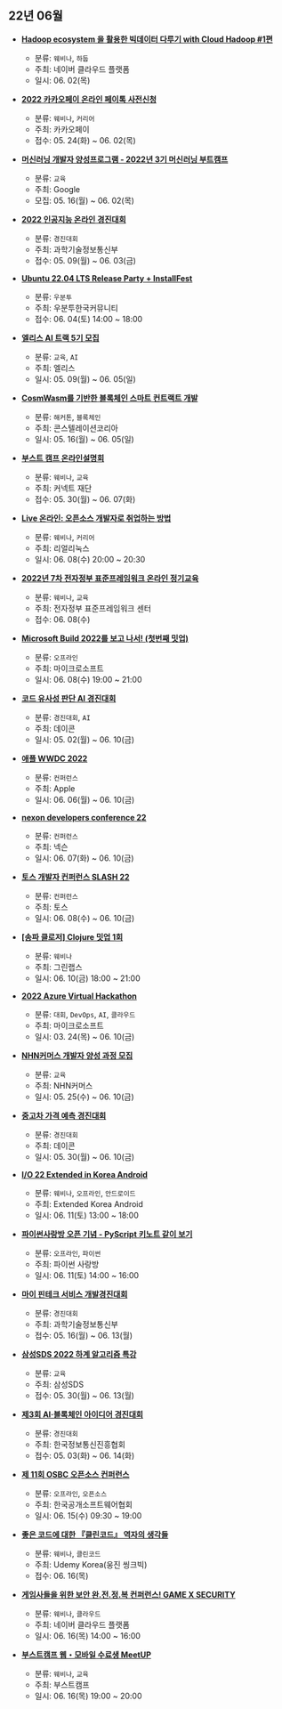 ## 22년 06월
- __[Hadoop ecosystem 을 활용한 빅데이터 다루기 with Cloud Hadoop #1편](https://festa.io/events/2324)__
  - 분류: `웨비나`, `하둡`
  - 주최: 네이버 클라우드 플랫폼
  - 일시: 06. 02(목)

- __[2022 카카오페이 온라인 페이톡 사전신청](https://docs.google.com/forms/d/e/1FAIpQLSeW_AWR7xxTCauoZ8nGXEwtUcF3LVvajQjoOs7TJ2g3VovQkw/viewform)__
  - 분류: `웨비나`, `커리어`
  - 주최: 카카오페이
  - 접수: 05. 24(화) ~ 06. 02(목)
- __[머신러닝 개발자 양성프로그램 - 2022년 3기 머신러닝 부트캠프](https://developers-kr.googleblog.com/2022/05/mlbootcamp22.html)__
  - 분류: `교육`
  - 주최: Google
  - 모집: 05. 16(월) ~ 06. 02(목)
- __[2022 인공지능 온라인 경진대회](https://aichallenge.or.kr/)__
  - 분류: `경진대회`
  - 주최: 과학기술정보통신부
  - 접수: 05. 09(월) ~ 06. 03(금)
- __[Ubuntu 22.04 LTS Release Party + InstallFest](https://festa.io/events/2313)__
  - 분류: `우분투`
  - 주최: 우분투한국커뮤니티
  - 접수: 06. 04(토) 14:00 ~ 18:00
- __[엘리스 AI 트랙 5기 모집](https://festa.io/events/2286)__
  - 분류: `교육`, `AI`
  - 주최: 엘리스
  - 일시: 05. 09(월) ~ 06. 05(일)
- __[CosmWasm를 기반한 블록체인 스마트 컨트랙트 개발](https://festa.io/events/2342)__
  - 분류: `해커톤`, `블록체인`
  - 주최: 콘스텔레이션코리아
  - 일시: 05. 16(월) ~ 06. 05(일)
- __[부스트 캠프 온라인설명회](https://booking.naver.com/booking/12/bizes/527067)__
  - 분류: `웨비나`, `교육`
  - 주최: 커넥트 재단
  - 접수: 05. 30(월) ~ 06. 07(화)
- __[Live 온라인: 오픈소스 개발자로 취업하는 방법](https://festa.io/events/2329)__
  - 분류: `웨비나`, `커리어`
  - 주최: 리얼리눅스
  - 일시: 06. 08(수) 20:00 ~ 20:30
- __[2022년 7차 전자정부 표준프레임워크 온라인 정기교육](https://onoffmix.com/event/256305)__
  - 분류: `웨비나`, `교육`
  - 주최: 전자정부 표준프레임워크 센터
  - 접수: 06. 08(수)
- __[Microsoft Build 2022를 보고 나서! (첫번째 밋업)](https://festa.io/events/2346)__
  - 분류: `오프라인`
  - 주최: 마이크로소프트
  - 일시: 06. 08(수) 19:00 ~ 21:00
- __[코드 유사성 판단 AI 경진대회](https://dacon.io/competitions/official/235900/overview/description)__
  - 분류: `경진대회`, `AI`
  - 주최: 데이콘
  - 일시: 05. 02(월) ~ 06. 10(금)
- __[애플 WWDC 2022](https://developer.apple.com/wwdc22)__
  - 분류: `컨퍼런스`
  - 주최: Apple
  - 일시: 06. 06(월) ~ 06. 10(금)
- __[nexon developers conference 22](https://ndc.nexon.com/main)__
  - 분류: `컨퍼런스`
  - 주최: 넥슨
  - 일시: 06. 07(화) ~ 06. 10(금)
- __[토스 개발자 컨퍼런스 SLASH 22](https://toss.im/slash-22)__
  - 분류: `컨퍼런스`
  - 주최: 토스
  - 일시: 06. 08(수) ~ 06. 10(금)
- __[[송파 클로저] Clojure 밋업 1회](https://festa.io/events/2320)__
  - 분류: `웨비나`
  - 주최: 그린랩스
  - 일시: 06. 10(금) 18:00 ~ 21:00
- __[2022 Azure Virtual Hackathon](https://aifactory.space/competition/detail/2005)__
  - 분류: `대회`, `DevOps`, `AI`, `클라우드`
  - 주최: 마이크로소프트
  - 일시: 03. 24(목) ~ 06. 10(금)
- __[NHN커머스 개발자 양성 과정 모집](https://recruit.nhn.com/ent/recruitings/20002509)__
  - 분류: `교육`
  - 주최: NHN커머스
  - 일시: 05. 25(수) ~ 06. 10(금)
- __[중고차 가격 예측 경진대회](https://dacon.io/competitions/official/235901/overview/description)__
  - 분류: `경진대회`
  - 주최: 데이콘
  - 일시: 05. 30(월) ~ 06. 10(금)
- __[I/O 22 Extended in Korea Android](https://festa.io/events/2339)__
  - 분류: `웨비나`, `오프라인`, `안드로이드`
  - 주최: Extended Korea Android
  - 일시: 06. 11(토) 13:00 ~ 18:00
- __[파이썬사랑방 오픈 기념 - PyScript 키노트 같이 보기](https://festa.io/events/2365)__
  - 분류: `오프라인`, `파이썬`
  - 주최: 파이썬 사랑방
  - 일시: 06. 11(토) 14:00 ~ 16:00
- __[마이 핀테크 서비스 개발경진대회](https://www.onoffmix.com/event/255864)__
  - 분류: `경진대회`
  - 주최: 과학기술정보통신부
  - 접수: 05. 16(월) ~ 06. 13(월)
- __[삼성SDS 2022 하계 알고리즘 특강](https://docs.google.com/forms/d/e/1FAIpQLSfy9AtkDthvIZVS6Ees6dYq09X0wz2IUca5elW4d0qVlSCvtw/viewform)__
  - 분류: `교육`
  - 주최: 삼성SDS
  - 접수: 05. 30(월) ~ 06. 13(월)
- __[제3회 AI·블록체인 아이디어 경진대회](https://www.baeulang.kr/bbs/board.php?bo_table=notice&wr_id=40)__
  - 분류: `경진대회`
  - 주최: 한국정보통신진흥협회
  - 접수: 05. 03(화) ~ 06. 14(화)
- __[제 11회 OSBC 오픈소스 컨퍼런스](https://onoffmix.com/event/255664)__
  - 분류: `오프라인`, `오픈소스`
  - 주최: 한국공개소프트웨어협회
  - 일시: 06. 15(수) 09:30 ~ 19:00
- __[좋은 코드에 대한 『클린코드』 역자의 생각들](https://www.wanted.co.kr/events/udemykoreacleancode)__
  - 분류: `웨비나`, `클린코드`
  - 주최: Udemy Korea(웅진 씽크빅)
  - 접수: 06. 16(목)
- __[게임사들을 위한 보안 완.전.정.복 컨퍼런스! GAME X SECURITY](https://festa.io/events/2321)__
  - 분류: `웨비나`, `클라우드`
  - 주최: 네이버 클라우드 플랫폼
  - 일시: 06. 16(목) 14:00 ~ 16:00
- __[부스트캠프 웹・모바일 수료생 MeetUP](https://festa.io/events/2385)__
  - 분류: `웨비나`, `교육`
  - 주최: 부스트캠프
  - 일시: 06. 16(목) 19:00 ~ 20:00